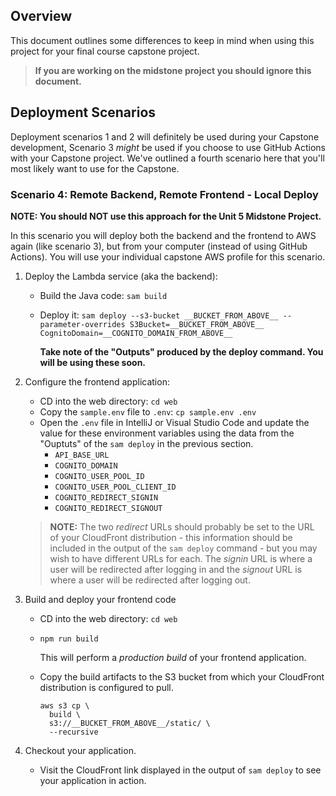 ## Overview
This document outlines some differences to keep in mind when using this project for your final course capstone project.

> **If you are working on the midstone project you should ignore this document.**

## Deployment Scenarios
Deployment scenarios 1 and 2 will definitely be used during your Capstone development, Scenario 3 _might_ be used if you choose to use GitHub Actions with your Capstone project. We've outlined a fourth scenario here that you'll most likely want to use for the Capstone.

### Scenario 4: Remote Backend, Remote Frontend - Local Deploy

**NOTE: You should NOT use this approach for the Unit 5 Midstone Project.**

In this scenario you will deploy both the backend and the frontend to AWS again (like scenario 3), but from your computer (instead of using GitHub Actions). You will use your individual capstone AWS profile for this scenario.

1. Deploy the Lambda service (aka the backend):
    - Build the Java code: `sam build`
    - Deploy it: `sam deploy --s3-bucket __BUCKET_FROM_ABOVE__ --parameter-overrides S3Bucket=__BUCKET_FROM_ABOVE__ CognitoDomain=__COGNITO_DOMAIN_FROM_ABOVE__`

      **Take note of the "Outputs" produced by the deploy command. You will be using these soon.**

2. Configure the frontend application:
    - CD into the web directory: `cd web`
    - Copy the `sample.env` file to `.env`: `cp sample.env .env`
    - Open the `.env` file in IntelliJ or Visual Studio Code and update the value for these environment variables using the data from the "Ouptuts" of the `sam deploy` in the previous section.
        - `API_BASE_URL`
        - `COGNITO_DOMAIN`
        - `COGNITO_USER_POOL_ID`
        - `COGNITO_USER_POOL_CLIENT_ID`
        - `COGNITO_REDIRECT_SIGNIN`
        - `COGNITO_REDIRECT_SIGNOUT`

   > **NOTE:** The two _redirect_ URLs should probably be set to the URL of your CloudFront distribution - this information should be included in the output of the `sam deploy` command - but you may wish to have different URLs for each. The _signin_ URL is where a user will be redirected after logging in and the _signout_ URL is where a user will be redirected after logging out.

3. Build and deploy your frontend code
    - CD into the web directory: `cd web`
    - `npm run build`

      This will perform a _production build_ of your frontend application.

    - Copy the build artifacts to the S3 bucket from which your CloudFront distribution is configured to pull.

      ```shell
      aws s3 cp \
        build \
        s3://__BUCKET_FROM_ABOVE__/static/ \
        --recursive
      ```
4. Checkout your application.
    - Visit the CloudFront link displayed in the output of `sam deploy` to see your application in action.
